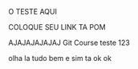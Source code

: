 
O TESTE AQUI

COLOQUE SEU LINK TA POM


AJAJAJAJAJAJ Git Course
 teste 
 123

 olha la tudo bem e sim ta ok ok